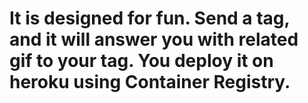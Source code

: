 # It is designed for fun. Send a tag, and it will answer you with related gif to your tag. You deploy it on heroku using Container Registry.
